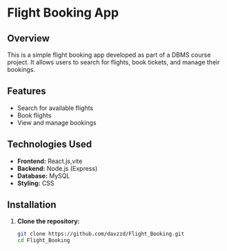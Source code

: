 # Flight Booking App

## Overview

This is a simple flight booking app developed as part of a DBMS course project. It allows users to search for flights, book tickets, and manage their bookings.

## Features

- Search for available flights
- Book flights
- View and manage bookings

## Technologies Used

- **Frontend:** React.js,vite
- **Backend:** Node.js (Express)
- **Database:** MySQL
- **Styling:** CSS

## Installation

1. **Clone the repository:**
   ```bash
   git clone https://github.com/davzzd/Flight_Booking.git
   cd Flight_Booking
